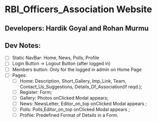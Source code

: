 # RBI_Officers_Association Website

## Developers: Hardik Goyal and Rohan Murmu

## Dev Notes: 
- [ ] Static NavBar: Home, News, Polls, Profile 
- [ ] Login Button -> Logout Button (after logged in)
- [ ] Members button: Only for the logged in admin on Home Page
- [ ] Pages: 
    - [ ] Home: Description, Short_Gallery, Imp_Link, Team, Contact_Us_Suggestions, Details_Of_Association(If reqd.);
    - [ ] Register: Form;
    - [ ] Gallery: Photos onClicked Modal appears;
    - [ ] News: NewsLetter, Editor_on_top onClicked Modal appears ;
    - [ ] Polls: Polls,Editor_on_top onClicked Modal appears ;
    - [ ] Profile: Predefined Format of Details in a Form. 